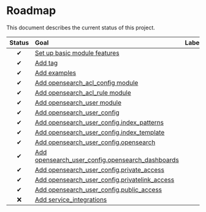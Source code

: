# Roadmap

This document describes the current status of this project.


| Status | Goal | Labels | 
| :---: | :--- | --- | 
| ✔ | [Set up basic module features]() || 
| ✔ | [Add tag]() ||
| ✔ | [Add examples]() ||
| ✔ | [Add opensearch_acl_config module]() ||
| ✔ | [Add opensearch_acl_rule module]() ||
| ✔ | [Add opensearch_user module]() ||
| ✔ | [Add opensearch_user_config]() ||
| ✔ | [Add opensearch_user_config.index_patterns]() ||
| ✔ | [Add opensearch_user_config.index_template]() ||
| ✔ | [Add opensearch_user_config.opensearch]() ||
| ✔ | [Add opensearch_user_config.opensearch_dashboards]() ||
| ✔ | [Add opensearch_user_config.private_access]() ||
| ✔ | [Add opensearch_user_config.privatelink_access]() ||
| ✔ | [Add opensearch_user_config.public_access]() ||
| ❌ | [Add service_integrations]() ||